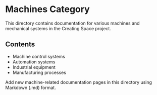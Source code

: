 # Machines Category

This directory contains documentation for various machines and mechanical systems in the Creating Space project.

## Contents

- Machine control systems
- Automation systems
- Industrial equipment
- Manufacturing processes

Add new machine-related documentation pages in this directory using Markdown (.md) format.